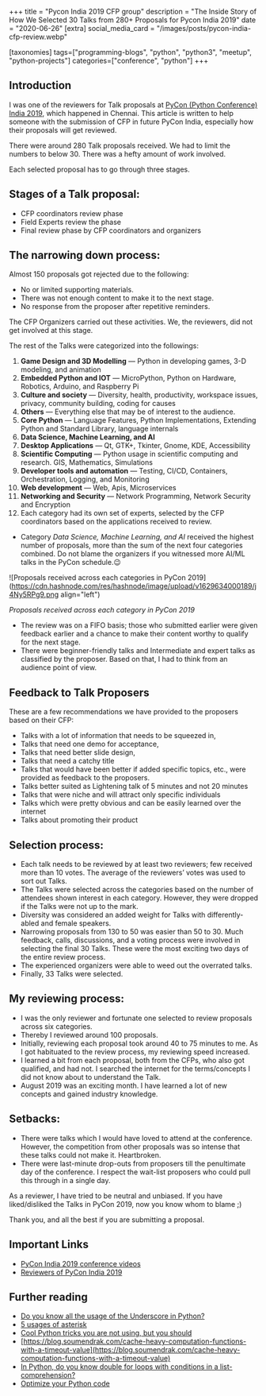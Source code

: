 +++
title = "Pycon India 2019 CFP group"
description = "The Inside Story of How We Selected 30 Talks from 280+ Proposals for Pycon India 2019"
date = "2020-06-26"
[extra]
social_media_card = "/images/posts/pycon-india-cfp-review.webp"

[taxonomies]
tags=["programming-blogs", "python", "python3", "meetup", "python-projects"]
categories=["conference", "python"]
+++

## Introduction

I was one of the reviewers for Talk proposals at [PyCon (Python Conference) India 2019](https://in.pycon.org/2019/), which happened in Chennai. This article is written to help someone with the submission of CFP in future PyCon India, especially how their proposals will get reviewed.

There were around 280 Talk proposals received. We had to limit the numbers to below 30. There was a hefty amount of work involved.

Each selected proposal has to go through three stages.

## **Stages of a Talk proposal:**

- CFP coordinators review phase
- Field Experts review the phase
- Final review phase by CFP coordinators and organizers

## **The narrowing down process:**

Almost 150 proposals got rejected due to the following:

- No or limited supporting materials.
- There was not enough content to make it to the next stage.
- No response from the proposer after repetitive reminders.

The CFP Organizers carried out these activities. We, the reviewers, did not get involved at this stage.

The rest of the Talks were categorized into the followings:

1. **Game Design and 3D Modelling** — Python in developing games, 3-D modeling, and animation
2. **Embedded Python and IOT** — MicroPython, Python on Hardware, Robotics, Arduino, and Raspberry Pi
3. **Culture and society** — Diversity, health, productivity, workspace issues, privacy, community building, coding for causes
4. **Others** — Everything else that may be of interest to the audience.
5. **Core Python** — Language Features, Python Implementations, Extending Python and Standard Library, language internals
6. **Data Science, Machine Learning, and AI**
7. **Desktop Applications** — Qt, GTK+, Tkinter, Gnome, KDE, Accessibility
8. **Scientific Computing** — Python usage in scientific computing and research. GIS, Mathematics, Simulations
9. **Developer tools and automation** — Testing, CI/CD, Containers, Orchestration, Logging, and Monitoring
10. **Web development** — Web, Apis, Microservices
11. **Networking and Security** — Network Programming, Network Security and Encryption
12. Each category had its own set of experts, selected by the CFP coordinators based on the applications received to review.

- Category _Data Science, Machine Learning, and AI_ received the highest number of proposals, more than the sum of the next four categories combined. Do not blame the organizers if you witnessed more AI/ML talks in the PyCon schedule.😉

![Proposals received across each categories in PyCon 2019](https://cdn.hashnode.com/res/hashnode/image/upload/v1629634000189/j4Ny5RPg9.png align="left")

_Proposals received across each category in PyCon 2019_

- The review was on a FIFO basis; those who submitted earlier were given feedback earlier and a chance to make their content worthy to qualify for the next stage.
- There were beginner-friendly talks and Intermediate and expert talks as classified by the proposer. Based on that, I had to think from an audience point of view.

## Feedback to Talk Proposers

These are a few recommendations we have provided to the proposers based on their CFP:

- Talks with a lot of information that needs to be squeezed in,
- Talks that need one demo for acceptance,
- Talks that need better slide design,
- Talks that need a catchy title
- Talks that would have been better if added specific topics, etc., were provided as feedback to the proposers.
- Talks better suited as Lightening talk of 5 minutes and not 20 minutes
- Talks that were niche and will attract only specific individuals
- Talks which were pretty obvious and can be easily learned over the internet
- Talks about promoting their product

## **Selection process:**

- Each talk needs to be reviewed by at least two reviewers; few received more than 10 votes. The average of the reviewers’ votes was used to sort out Talks.
- The Talks were selected across the categories based on the number of attendees shown interest in each category. However, they were dropped if the Talks were not up to the mark.
- Diversity was considered an added weight for Talks with differently-abled and female speakers.
- Narrowing proposals from 130 to 50 was easier than 50 to 30. Much feedback, calls, discussions, and a voting process were involved in selecting the final 30 Talks. These were the most exciting two days of the entire review process.
- The experienced organizers were able to weed out the overrated talks.
- Finally, 33 Talks were selected.

## **My reviewing process:**

- I was the only reviewer and fortunate one selected to review proposals across six categories.
- Thereby I reviewed around 100 proposals.
- Initially, reviewing each proposal took around 40 to 75 minutes to me. As I got habituated to the review process, my reviewing speed increased.
- I learned a bit from each proposal, both from the CFPs, who also got qualified, and had not. I searched the internet for the terms/concepts I did not know about to understand the Talk.
- August 2019 was an exciting month. I have learned a lot of new concepts and gained industry knowledge.

## **Setbacks:**

- There were talks which I would have loved to attend at the conference. However, the competition from other proposals was so intense that these talks could not make it. Heartbroken.
- There were last-minute drop-outs from proposers till the penultimate day of the conference. I respect the wait-list proposers who could pull this through in a single day.

As a reviewer, I have tried to be neutral and unbiased. If you have liked/disliked the Talks in PyCon 2019, now you know whom to blame ;)

Thank you, and all the best if you are submitting a proposal.

## Important Links

- [PyCon India 2019 conference videos](https://www.youtube.com/watch?v=VUT386_GKI8&list=PL6GW05BfqWIfsflQt05LM3FTX6cd7PGps)
- [Reviewers of PyCon India 2019](https://in.pycon.org/2019/thank-you.html)

## Further reading

- [Do you know all the usage of the Underscore in Python?](https://blog.soumendrak.com/do-you-know-all-the-usage-of-the-underscore-in-python)
- [5 usages of asterisk](https://blog.soumendrak.com/5-usages-of-an-asterisk-in-python)
- [Cool Python tricks you are not using, but you should](https://blog.soumendrak.com/cool-python-tricks-you-are-not-using-but-you-should)
- [https://blog.soumendrak.com/cache-heavy-computation-functions-with-a-timeout-value](https://blog.soumendrak.com/cache-heavy-computation-functions-with-a-timeout-value)
- [In Python, do you know double for loops with conditions in a list-comprehension?](https://blog.soumendrak.com/in-python-do-you-know-double-for-loops-with-conditions-in-a-list-comprehension)
- [Optimize your Python code](https://blog.soumendrak.com/optimize-your-python-code-d7e9752e501e)
